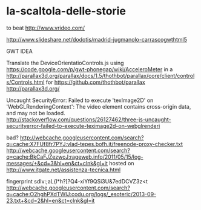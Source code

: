 # la-scaltola-delle-storie

to beat
http://www.vrideo.com/

http://www.slideshare.net/dodotis/madrid-jugmanolo-carrascogwthtml5

GWT IDEA

Translate the DeviceOrientatioControls.js using
https://code.google.com/p/gwt-phonegap/wiki/AcceleroMeter
in a
http://parallax3d.org/parallax/docs/1.5/thothbot/parallax/core/client/controls/Controls.html
for
https://github.com/thothbot/parallax
http://parallax3d.org/

Uncaught SecurityError: Failed to execute 'texImage2D' on 'WebGLRenderingContext': The video element contains cross-origin data, and may not be loaded.
http://stackoverflow.com/questions/26127462/three-js-uncaught-securityerror-failed-to-execute-teximage2d-on-webglrenderi


bad?
http://webcache.googleusercontent.com/search?q=cache:X7FUf8fr7PYJ:vlad-tepes.bofh.it/freenode-proxy-checker.txt
http://webcache.googleusercontent.com/search?q=cache:BkCaFJZezwcJ:rageweb.info/2011/05/15/log-messages/+&cd=3&hl=en&ct=clnk&gl=it
hosted on
http://www.itgate.net/assistenza-tecnica.html


fingerprint
sdIv:;aL{l*h?[?Q4-xiYf9QSi3U&7edDCVZ3z<t
http://webcache.googleusercontent.com/search?q=cache:O2hghPXdTWIJ:codu.org/logs/_esoteric/2013-09-23.txt+&cd=2&hl=en&ct=clnk&gl=it